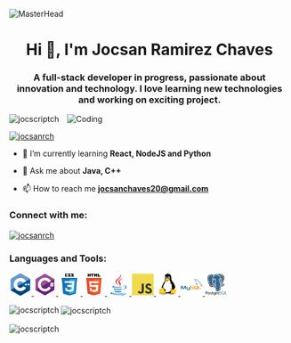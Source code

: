 ![MasterHead](https://cdnb.artstation.com/p/assets/images/images/048/282/733/original/exceptrea-gamerroom-1-revisioned-0.gif?1649761105)
<h1 align="center">Hi 👋, I'm Jocsan Ramirez Chaves</h1>
<h3 align="center">A full-stack developer in progress, passionate about innovation and technology. I love learning new technologies and working on exciting project.</h3>
<img align="right" alt="Coding" width="400" src="https://media1.giphy.com/media/v1.Y2lkPTc5MGI3NjExNzEyYWIzNzVjNjRiYjc1MWNhMWJmMDUzNGIzMGY4OGM3NGNkYjgyYyZjdD1n/qgQUggAC3Pfv687qPC/giphy.gif">

<p align="left"> <img src="https://komarev.com/ghpvc/?username=jocscriptch&label=Profile%20views&color=0e75b6&style=flat" alt="jocscriptch" /> </p>

<p align="left"> <a href="https://twitter.com/jocsanrch" target="blank"><img src="https://img.shields.io/twitter/follow/jocsanrch?logo=twitter&style=for-the-badge" alt="jocsanrch" /></a> </p>

- 🌱 I’m currently learning **React, NodeJS and Python**

- 💬 Ask me about **Java, C++**

- 📫 How to reach me **jocsanchaves20@gmail.com**

<h3 align="left">Connect with me:</h3>
<p align="left">
<a href="https://twitter.com/jocsanrch" target="blank"><img align="center" src="https://raw.githubusercontent.com/rahuldkjain/github-profile-readme-generator/master/src/images/icons/Social/twitter.svg" alt="jocsanrch" height="30" width="40" /></a>
</p>

<h3 align="left">Languages and Tools:</h3>
<p align="left"> <a href="https://www.w3schools.com/cpp/" target="_blank" rel="noreferrer"> <img src="https://raw.githubusercontent.com/devicons/devicon/master/icons/cplusplus/cplusplus-original.svg" alt="cplusplus" width="40" height="40"/> </a> <a href="https://www.w3schools.com/cs/" target="_blank" rel="noreferrer"> <img src="https://raw.githubusercontent.com/devicons/devicon/master/icons/csharp/csharp-original.svg" alt="csharp" width="40" height="40"/> </a> <a href="https://www.w3schools.com/css/" target="_blank" rel="noreferrer"> <img src="https://raw.githubusercontent.com/devicons/devicon/master/icons/css3/css3-original-wordmark.svg" alt="css3" width="40" height="40"/> </a> <a href="https://www.w3.org/html/" target="_blank" rel="noreferrer"> <img src="https://raw.githubusercontent.com/devicons/devicon/master/icons/html5/html5-original-wordmark.svg" alt="html5" width="40" height="40"/> </a> <a href="https://www.java.com" target="_blank" rel="noreferrer"> <img src="https://raw.githubusercontent.com/devicons/devicon/master/icons/java/java-original.svg" alt="java" width="40" height="40"/> </a> <a href="https://developer.mozilla.org/en-US/docs/Web/JavaScript" target="_blank" rel="noreferrer"> <img src="https://raw.githubusercontent.com/devicons/devicon/master/icons/javascript/javascript-original.svg" alt="javascript" width="40" height="40"/> </a> <a href="https://www.linux.org/" target="_blank" rel="noreferrer"> <img src="https://raw.githubusercontent.com/devicons/devicon/master/icons/linux/linux-original.svg" alt="linux" width="40" height="40"/> </a> <a href="https://www.mysql.com/" target="_blank" rel="noreferrer"> <img src="https://raw.githubusercontent.com/devicons/devicon/master/icons/mysql/mysql-original-wordmark.svg" alt="mysql" width="40" height="40"/> </a> <a href="https://www.postgresql.org" target="_blank" rel="noreferrer"> <img src="https://raw.githubusercontent.com/devicons/devicon/master/icons/postgresql/postgresql-original-wordmark.svg" alt="postgresql" width="40" height="40"/> </a> </p>

<p><img align="left" src="https://github-readme-stats.vercel.app/api/top-langs?username=jocscriptch&show_icons=true&locale=en&layout=compact" alt="jocscriptch" /></p>

<p>&nbsp;<img align="center" src="https://github-readme-stats.vercel.app/api?username=jocscriptch&show_icons=true&locale=en" alt="jocscriptch" /></p>

<p><img align="center" src="https://github-readme-streak-stats.herokuapp.com/?user=jocscriptch&" alt="jocscriptch" /></p>
